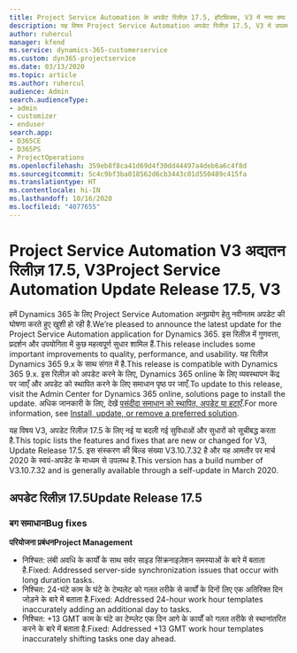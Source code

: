 ```yaml
---
title: Project Service Automation के अपडेट रिलीज़ 17.5, हॉटफ़िक्स, V3 में नया क्या है और उसमें क्या परिवर्तन हुआ है
description: यह विषय Project Service Automation अपडेट रिलीज़ 17.5, V3 में उपलब्ध सुविधाओं और सुधारों को सूचीबद्ध करता है.
author: ruhercul
manager: kfend
ms.service: dynamics-365-customerservice
ms.custom: dyn365-projectservice
ms.date: 03/13/2020
ms.topic: article
ms.author: ruhercul
audience: Admin
search.audienceType:
- admin
- customizer
- enduser
search.app:
- D365CE
- D365PS
- ProjectOperations
ms.openlocfilehash: 359eb8f8ca41d69d4f30dd44497a4deb6a6c4f8d
ms.sourcegitcommit: 5c4c9bf3ba018562d6cb3443c01d550489c415fa
ms.translationtype: HT
ms.contentlocale: hi-IN
ms.lasthandoff: 10/16/2020
ms.locfileid: "4077655"
---
```

# <a name="project-service-automation-update-release-175-v3"></a><span data-ttu-id="9351a-103">Project Service Automation V3 अद्यतन रिलीज़ 17.5, V3</span><span class="sxs-lookup"><span data-stu-id="9351a-103">Project Service Automation Update Release 17.5, V3</span></span>

<span data-ttu-id="9351a-104">हमें Dynamics 365 के लिए Project Service Automation अनुप्रयोग हेतु नवीनतम अपडेट की घोषणा करते हुए खुशी हो रही है.</span><span class="sxs-lookup"><span data-stu-id="9351a-104">We’re pleased to announce the latest update for the Project Service Automation application for Dynamics 365.</span></span> <span data-ttu-id="9351a-105">इस रिलीज़ में गुणवत्ता, प्रदर्शन और उपयोगिता में कुछ महत्वपूर्ण सुधार शामिल हैं.</span><span class="sxs-lookup"><span data-stu-id="9351a-105">This release includes some important improvements to quality, performance, and usability.</span></span>  <span data-ttu-id="9351a-106">यह रिलीज़ Dynamics 365 9.x के साथ संगत में है.</span><span class="sxs-lookup"><span data-stu-id="9351a-106">This release is compatible with Dynamics 365 9.x.</span></span> <span data-ttu-id="9351a-107">इस रिलीज़ को अपडेट करने के लिए, Dynamics 365 online के लिए व्यवस्थापन केंद्र पर जाएँ और अपडेट को स्थापित करने के लिए समाधान पृष्ठ पर जाएँ.</span><span class="sxs-lookup"><span data-stu-id="9351a-107">To update to this release, visit the Admin Center for Dynamics 365 online, solutions page to install the update.</span></span> <span data-ttu-id="9351a-108">अधिक जानकारी के लिए, देखें [पसंदीदा समाधान को स्थापित, अपडेट या हटाएँ](https://docs.microsoft.com/power-platform/admin/install-remove-preferred-solution).</span><span class="sxs-lookup"><span data-stu-id="9351a-108">For more information, see [Install, update, or remove a preferred solution](https://docs.microsoft.com/power-platform/admin/install-remove-preferred-solution).</span></span>

<span data-ttu-id="9351a-109">यह विषय V3, अपडेट रिलीज़ 17.5 के लिए नई या बदली गई सुविधाओं और सुधारों को सूचीबद्ध करता है.</span><span class="sxs-lookup"><span data-stu-id="9351a-109">This topic lists the features and fixes that are new or changed for V3, Update Release 17.5.</span></span> <span data-ttu-id="9351a-110">इस संस्करण की बिल्ड संख्या V3.10.7.32 है और यह आमतौर पर मार्च 2020 के स्वयं-अपडेट के माध्यम से उपलब्ध है.</span><span class="sxs-lookup"><span data-stu-id="9351a-110">This version has a build number of V3.10.7.32 and is generally available through a self-update in March 2020.</span></span>


## <a name="update-release-175"></a><span data-ttu-id="9351a-111">अपडेट रिलीज़ 17.5</span><span class="sxs-lookup"><span data-stu-id="9351a-111">Update Release 17.5</span></span>

### <a name="bug-fixes"></a><span data-ttu-id="9351a-112">बग समाधान</span><span class="sxs-lookup"><span data-stu-id="9351a-112">Bug fixes</span></span>


<span data-ttu-id="9351a-113">**परियोजना प्रबंधन**</span><span class="sxs-lookup"><span data-stu-id="9351a-113">**Project Management**</span></span>

- <span data-ttu-id="9351a-114">निश्चित: लंबी अवधि के कार्यों के साथ सर्वर साइड सिंक्रनाइज़ेशन समस्याओं के बारे में बताता है.</span><span class="sxs-lookup"><span data-stu-id="9351a-114">Fixed: Addressed server-side synchronization issues that occur with long duration tasks.</span></span>
- <span data-ttu-id="9351a-115">निश्चित: 24-घंटे काम के घंटे के टेम्पलेट को गलत तरीके से कार्यों के दिनों लिए एक अतिरिक्त दिन जोड़ने के बारे में बताता है.</span><span class="sxs-lookup"><span data-stu-id="9351a-115">Fixed: Addressed 24-hour work hour templates inaccurately adding an additional day to tasks.</span></span>
- <span data-ttu-id="9351a-116">निश्चित: +13 GMT काम के घंटे का टेम्प्लेट एक दिन आगे के कार्यों को गलत तरीके से स्थानांतरित करने के बारे में बताता है.</span><span class="sxs-lookup"><span data-stu-id="9351a-116">Fixed: Addressed +13 GMT work hour templates inaccurately shifting tasks one day ahead.</span></span>

